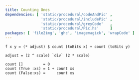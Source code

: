 ```yaml
---
title: Counting Ones
dependencies: [ 'static/procedural/codeAndPic' ,
                'static/procedural/includePic' ,
                'static/procedural/greyCode'   ,
                'static/procedural/Pic.hs'     ]
packages: [ 'file2img', 'ghc', 'imagemagick', 'wrapCode' ]
---
```


```{.unwrap pipe="./root/static/procedural/codeAndPic count grey"}
f x y = (* adjust) $ count (toBits x) + count (toBits y)

adjust = (2 ^ scale) `div` (2 * scale)

count []         = 0
count (True :xs) = 1 + count xs
count (False:xs) =     count xs
```
